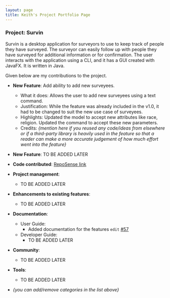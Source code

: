 ```yaml
---
layout: page
title: Keith's Project Portfolio Page
---
```


### Project: Survin

Survin is a desktop application for surveyors to use to keep track of people they have surveyed. The surveyor can easily follow up with people they have surveyed for additional information or for confirmation. The user interacts with the application using a CLI, and it has a GUI created with JavaFX. It is written in Java.

Given below are my contributions to the project.

* **New Feature**: Add ability to add new surveyees.
  * What it does: Allows the user to add new surveyees using a text command.
  * Justification: While the feature was already included in the v1.0, it had to be changed to suit the new use case of surveyees.
  * Highlights: Updated the model to accept new attributes like race, religion. Updated the command to accept these new parameters.
  * Credits: *{mention here if you reused any code/ideas from elsewhere or if a third-party library is heavily used in the feature so that a reader can make a more accurate judgement of how much effort went into the feature}*

* **New Feature**: TO BE ADDED LATER

* **Code contributed**: [RepoSense link](https://nus-cs2103-ay2223s1.github.io/tp-dashboard/?search=keithpjx&breakdown=true)

* **Project management**:
  * TO BE ADDED LATER

* **Enhancements to existing features**:
  * TO BE ADDED LATER

* **Documentation**:
  * User Guide:
    * Added documentation for the features `edit` [\#57](https://github.com/AY2223S1-CS2103-F13-2/tp/pull/57)
  * Developer Guide:
    * TO BE ADDED LATER

* **Community**:
  * TO BE ADDED LATER

* **Tools**:
  * TO BE ADDED LATER

* _{you can add/remove categories in the list above}_

